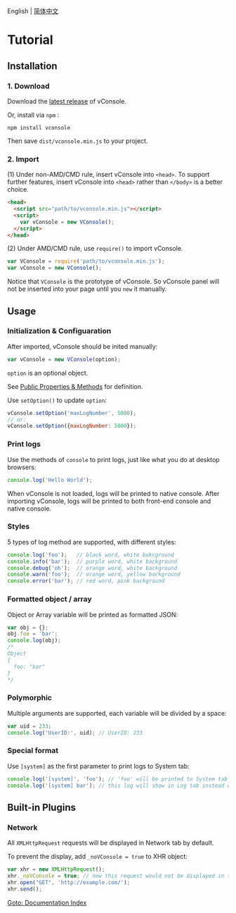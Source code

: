 English | [简体中文](./tutorial_CN.md)

Tutorial
==============================

## Installation

### 1. Download

Download the [latest release](https://github.com/WechatFE/vConsole/releases/latest) of vConsole.

Or, install via `npm` :

```
npm install vconsole
```

Then save `dist/vconsole.min.js` to your project.

### 2. Import

(1) Under non-AMD/CMD rule, insert vConsole into `<head>`. To support further features, insert vConsole into `<head>` rather than `</body>` is a better choice.

```html
<head>
  <script src="path/to/vconsole.min.js"></script>
  <script>
    var vConsole = new VConsole();
  </script>
</head>
```

(2) Under AMD/CMD rule, use `require()` to import vConsole.

```javascript
var VConsole = require('path/to/vconsole.min.js');
var vConsole = new VConsole();
```

Notice that `VConsole` is the prototype of vConsole. So vConsole panel will not be inserted into your page until you `new` it manually.


## Usage

### Initialization & Configuaration

After imported, vConsole should be inited manually:

```javascript
var vConsole = new VConsole(option);
```

`option` is an optional object.

See [Public Properties & Methods](./public_properties_methods.md) for definition.

Use `setOption()` to update `option`:

```javascript
vConsole.setOption('maxLogNumber', 5000);
// or:
vConsole.setOption({maxLogNumber: 5000});
```


### Print logs

Use the methods of `console` to print logs, just like what you do at desktop browsers:

```javascript
console.log('Hello World');
```

When vConsole is not loaded, logs will be printed to native console. After importing vConsole, logs will be printed to both front-end console and native console.


### Styles

5 types of log method are supported, with different styles:

```javascript
console.log('foo');   // black word, white bakcground
console.info('bar');  // purple word, white background
console.debug('oh');  // orange word, white background
console.warn('foo');  // orange word, yellow background
console.error('bar'); // red word, pink background
```


### Formatted object / array

Object or Array variable will be printed as formatted JSON:

```javascript
var obj = {};
obj.foo = 'bar';
console.log(obj);
/*
Object
{
  foo: "bar"
}
*/
```


### Polymorphic

Multiple arguments are supported, each variable will be divided by a space:

```javascript
var uid = 233;
console.log('UserID:', uid); // UserID: 233
```


### Special format

Use `[system]` as the first parameter to print logs to System tab:

```javascript
console.log('[system]', 'foo'); // 'foo' will be printed to System tab
console.log('[system] bar'); // this log will show in Log tab instead of System tab
```


## Built-in Plugins

### Network

All `XMLHttpRequest` requests will be displayed in Network tab by default.

To prevent the display, add `_noVConsole = true` to XHR object:

```javascript
var xhr = new XMLHttpRequest();
xhr._noVConsole = true; // now this request would not be displayed in tab
xhr.open("GET", 'http://example.com/');
xhr.send();
```


[Goto: Documentation Index](./a_doc_index.md)